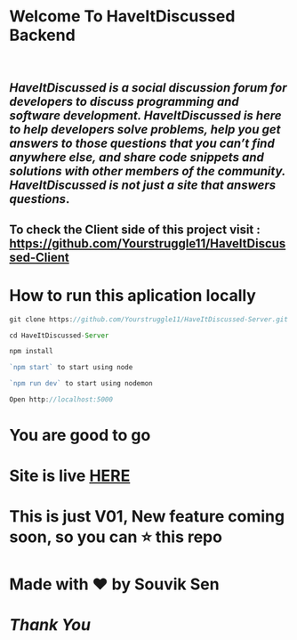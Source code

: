 # Welcome To HaveItDiscussed Backend

<br/>

## _HaveItDiscussed is a social discussion forum for developers to discuss programming and software development. HaveItDiscussed is here to help developers solve problems, help you get answers to those questions that you can’t find anywhere else, and share code snippets and solutions with other members of the community. HaveItDiscussed is not just a site that answers questions_.

## To check the Client side of this project visit : https://github.com/Yourstruggle11/HaveItDiscussed-Client

# How to run this aplication locally

```js
git clone https://github.com/Yourstruggle11/HaveItDiscussed-Server.git
```

```js
cd HaveItDiscussed-Server 
```

```js
npm install 
```

```js
`npm start` to start using node
```

```js
`npm run dev` to start using nodemon
```

```js
Open http://localhost:5000
```

# You are good to go

# Site is live <a href="https://haveitdiscussed.netlify.app/">HERE </a>

# This is just V01, New feature coming soon, so you can ⭐ this repo 

# Made with ❤️ by Souvik Sen

# _Thank You_
